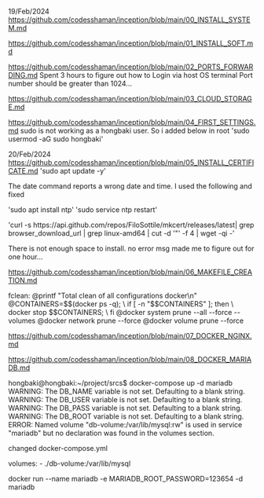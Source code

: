 19/Feb/2024
https://github.com/codesshaman/inception/blob/main/00_INSTALL_SYSTEM.md

https://github.com/codesshaman/inception/blob/main/01_INSTALL_SOFT.md

https://github.com/codesshaman/inception/blob/main/02_PORTS_FORWARDING.md
<Error>
Spent 3 hours to figure out how to Login via host OS terminal
Port number should be greater than 1024...

https://github.com/codesshaman/inception/blob/main/03_CLOUD_STORAGE.md

https://github.com/codesshaman/inception/blob/main/04_FIRST_SETTINGS.md
<Error>
sudo is not working as a hongbaki user.
So i added below in root
'sudo usermod -aG sudo hongbaki'



20/Feb/2024
https://github.com/codesshaman/inception/blob/main/05_INSTALL_CERTIFICATE.md
<Error>
'sudo apt update -y'

The date command reports a wrong date and time. 
I used the following and fixed

'sudo apt install ntp' 
'sudo service ntp restart' 

<Error>
'curl -s https://api.github.com/repos/FiloSottile/mkcert/releases/latest| grep browser_download_url  | grep linux-amd64 | cut -d '"' -f 4 | wget -qi -'

There is not enough space to install.
no error msg made me to figure out for one hour...


https://github.com/codesshaman/inception/blob/main/06_MAKEFILE_CREATION.md

<Error>
fclean:
    @printf "Total clean of all configurations docker\n"
    @CONTAINERS=$$(docker ps -q); \
    if [ -n "$$CONTAINERS" ]; then \
        docker stop $$CONTAINERS; \
    fi
    @docker system prune --all --force --volumes
    @docker network prune --force
    @docker volume prune --force


https://github.com/codesshaman/inception/blob/main/07_DOCKER_NGINX.md

https://github.com/codesshaman/inception/blob/main/08_DOCKER_MARIADB.md


<Error>
hongbaki@hongbaki:~/project/srcs$ docker-compose up -d mariadb
WARNING: The DB_NAME variable is not set. Defaulting to a blank string.
WARNING: The DB_USER variable is not set. Defaulting to a blank string.
WARNING: The DB_PASS variable is not set. Defaulting to a blank string.
WARNING: The DB_ROOT variable is not set. Defaulting to a blank string.
ERROR: Named volume "db-volume:/var/lib/mysql:rw" is used in service "mariadb" but no declaration was found in the volumes section.

changed docker-compose.yml

volumes:
      - ./db-volume:/var/lib/mysql
      
      


docker run --name mariadb -e MARIADB_ROOT_PASSWORD=123654 -d mariadb

      


